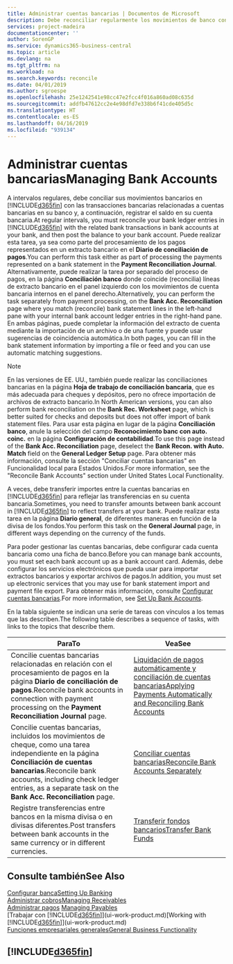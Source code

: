 ```yaml
---
title: Administrar cuentas bancarias | Documentos de Microsoft
description: Debe reconciliar regularmente los movimientos de banco con las transacciones bancarias relacionadas en sus cuentas bancarias.
services: project-madeira
documentationcenter: ''
author: SorenGP
ms.service: dynamics365-business-central
ms.topic: article
ms.devlang: na
ms.tgt_pltfrm: na
ms.workload: na
ms.search.keywords: reconcile
ms.date: 04/01/2019
ms.author: sgroespe
ms.openlocfilehash: 25e1242541e98cc47e2fcc4f016a860ad08c635d
ms.sourcegitcommit: addfb47612cc2e4e98dfd7e338b6f41cde405d5c
ms.translationtype: HT
ms.contentlocale: es-ES
ms.lasthandoff: 04/16/2019
ms.locfileid: "939134"
---
```

# <a name="managing-bank-accounts"></a><span data-ttu-id="72ed5-103">Administrar cuentas bancarias</span><span class="sxs-lookup"><span data-stu-id="72ed5-103">Managing Bank Accounts</span></span>
<span data-ttu-id="72ed5-104">A intervalos regulares, debe conciliar sus movimientos bancarios en [!INCLUDE[d365fin](includes/d365fin_md.md)] con las transacciones bancarias relacionadas a cuentas bancarias en su banco y, a continuación, registrar el saldo en su cuenta bancaria.</span><span class="sxs-lookup"><span data-stu-id="72ed5-104">At regular intervals, you must reconcile your bank ledger entries in [!INCLUDE[d365fin](includes/d365fin_md.md)] with the related bank transactions in bank accounts at your bank, and then post the balance to your bank account.</span></span> <span data-ttu-id="72ed5-105">Puede realizar esta tarea, ya sea como parte del procesamiento de los pagos representados en un extracto bancario en el **Diario de conciliación de pagos**.</span><span class="sxs-lookup"><span data-stu-id="72ed5-105">You can perform this task either as part of processing the payments represented on a bank statement in the **Payment Reconciliation Journal**.</span></span> <span data-ttu-id="72ed5-106">Alternativamente, puede realizar la tarea por separado del proceso de pagos, en la página **Conciliación banco** donde coincide (reconcilia) líneas de extracto bancario en el panel izquierdo con los movimientos de cuenta bancaria internos en el panel derecho.</span><span class="sxs-lookup"><span data-stu-id="72ed5-106">Alternatively, you can perform the task separately from payment processing, on the **Bank Acc. Reconciliation** page where you match (reconcile) bank statement lines in the left-hand pane with your internal bank account ledger entries in the right-hand pane.</span></span> <span data-ttu-id="72ed5-107">En ambas páginas, puede completar la información del extracto de cuenta mediante la importación de un archivo o de una fuente y puede usar sugerencias de coincidencia automática.</span><span class="sxs-lookup"><span data-stu-id="72ed5-107">In both pages, you can fill in the bank statement information by importing a file or feed and you can use automatic matching suggestions.</span></span>

> [!NOTE]  
> <span data-ttu-id="72ed5-108">En las versiones de EE. UU., también puede realizar las conciliaciones bancarias en la página **Hoja de trabajo de conciliación bancaria**, que es más adecuada para cheques y depósitos, pero no ofrece importación de archivos de extracto bancario.</span><span class="sxs-lookup"><span data-stu-id="72ed5-108">In North American versions, you can also perform bank reconciliation on the **Bank Rec. Worksheet** page, which is better suited for checks and deposits but does not offer import of bank statement files.</span></span> <span data-ttu-id="72ed5-109">Para usar esta página en lugar de la página **Conciliación banco**, anule la selección del campo **Reconocimiento banc con auto. coinc.** en la página **Configuración de contabilidad**.</span><span class="sxs-lookup"><span data-stu-id="72ed5-109">To use this page instead of the **Bank Acc. Reconciliation** page, deselect the **Bank Recon. with Auto. Match** field on the **General Ledger Setup** page.</span></span> <span data-ttu-id="72ed5-110">Para obtener más información, consulte la sección "Conciliar cuentas bancarias" en Funcionalidad local para Estados Unidos.</span><span class="sxs-lookup"><span data-stu-id="72ed5-110">For more information, see the "Reconcile Bank Accounts" section under United States Local Functionality.</span></span>

<span data-ttu-id="72ed5-111">A veces, debe transferir importes entre la cuentas bancarias en [!INCLUDE[d365fin](includes/d365fin_md.md)] para reflejar las transferencias en su cuenta bancaria.</span><span class="sxs-lookup"><span data-stu-id="72ed5-111">Sometimes, you need to transfer amounts between bank account in [!INCLUDE[d365fin](includes/d365fin_md.md)] to reflect transfers at your bank.</span></span> <span data-ttu-id="72ed5-112">Puede realizar esta tarea en la página **Diario general**, de diferentes maneras en función de la divisa de los fondos.</span><span class="sxs-lookup"><span data-stu-id="72ed5-112">You perform this task on the **General Journal** page, in different ways depending on the currency of the funds.</span></span>

<span data-ttu-id="72ed5-113">Para poder gestionar las cuentas bancarias, debe configurar cada cuenta bancaria como una ficha de banco.</span><span class="sxs-lookup"><span data-stu-id="72ed5-113">Before you can manage bank accounts, you must set each bank account up as a bank account card.</span></span> <span data-ttu-id="72ed5-114">Además, debe configurar los servicios electrónicos que pueda usar para importar extractos bancarios y exportar archivos de pagos.</span><span class="sxs-lookup"><span data-stu-id="72ed5-114">In addition, you must set up electronic services that you may use for bank statement import and payment file export.</span></span> <span data-ttu-id="72ed5-115">Para obtener más información, consulte [Configurar cuentas bancarias](bank-setup-banking.md).</span><span class="sxs-lookup"><span data-stu-id="72ed5-115">For more information, see [Set Up Bank Accounts](bank-setup-banking.md).</span></span>

<span data-ttu-id="72ed5-116">En la tabla siguiente se indican una serie de tareas con vínculos a los temas que las describen.</span><span class="sxs-lookup"><span data-stu-id="72ed5-116">The following table describes a sequence of tasks, with links to the topics that describe them.</span></span>

| <span data-ttu-id="72ed5-117">Para</span><span class="sxs-lookup"><span data-stu-id="72ed5-117">To</span></span> | <span data-ttu-id="72ed5-118">Vea</span><span class="sxs-lookup"><span data-stu-id="72ed5-118">See</span></span> |
| --- | --- |
| <span data-ttu-id="72ed5-119">Concilie cuentas bancarias relacionadas en relación con el procesamiento de pagos en la página **Diario de conciliación de pagos**.</span><span class="sxs-lookup"><span data-stu-id="72ed5-119">Reconcile bank accounts in connection with payment processing on the **Payment Reconciliation Journal** page.</span></span> |[<span data-ttu-id="72ed5-120">Liquidación de pagos automáticamente y conciliación de cuentas bancarias</span><span class="sxs-lookup"><span data-stu-id="72ed5-120">Applying Payments Automatically and Reconciling Bank Accounts</span></span>](receivables-apply-payments-auto-reconcile-bank-accounts.md) |
| <span data-ttu-id="72ed5-121">Concilie cuentas bancarias, incluidos los movimientos de cheque, como una tarea independiente en la página **Conciliación de cuentas bancarias**.</span><span class="sxs-lookup"><span data-stu-id="72ed5-121">Reconcile bank accounts, including check ledger entries, as a separate task on the **Bank Acc. Reconciliation** page.</span></span> |[<span data-ttu-id="72ed5-122">Conciliar cuentas bancarias</span><span class="sxs-lookup"><span data-stu-id="72ed5-122">Reconcile Bank Accounts Separately</span></span>](bank-how-reconcile-bank-accounts-separately.md) |
| <span data-ttu-id="72ed5-123">Registre transferencias entre bancos en la misma divisa o en divisas diferentes.</span><span class="sxs-lookup"><span data-stu-id="72ed5-123">Post transfers between bank accounts in the same currency or in different currencies.</span></span> |[<span data-ttu-id="72ed5-124">Transferir fondos bancarios</span><span class="sxs-lookup"><span data-stu-id="72ed5-124">Transfer Bank Funds</span></span>](bank-how-transfer-bank-funds.md) |

## <a name="see-also"></a><span data-ttu-id="72ed5-125">Consulte también</span><span class="sxs-lookup"><span data-stu-id="72ed5-125">See Also</span></span>
[<span data-ttu-id="72ed5-126">Configurar banca</span><span class="sxs-lookup"><span data-stu-id="72ed5-126">Setting Up Banking</span></span>](bank-setup-banking.md)  
[<span data-ttu-id="72ed5-127">Administrar cobros</span><span class="sxs-lookup"><span data-stu-id="72ed5-127">Managing Receivables</span></span>](receivables-manage-receivables.md)  
<span data-ttu-id="72ed5-128">[Administrar pagos](payables-manage-payables.md)  </span><span class="sxs-lookup"><span data-stu-id="72ed5-128">[Managing Payables](payables-manage-payables.md)  </span></span>  
<span data-ttu-id="72ed5-129">[Trabajar con [!INCLUDE[d365fin](includes/d365fin_md.md)]](ui-work-product.md)</span><span class="sxs-lookup"><span data-stu-id="72ed5-129">[Working with [!INCLUDE[d365fin](includes/d365fin_md.md)]](ui-work-product.md)</span></span>  
[<span data-ttu-id="72ed5-130">Funciones empresariales generales</span><span class="sxs-lookup"><span data-stu-id="72ed5-130">General Business Functionality</span></span>](ui-across-business-areas.md)  

## [!INCLUDE[d365fin](includes/free_trial_md.md)]  
 
